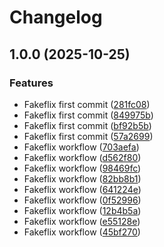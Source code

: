 # Changelog

## 1.0.0 (2025-10-25)


### Features

* Fakeflix first commit ([281fc08](https://github.com/LucasGiori/Fakeflix/commit/281fc0865ef17646764f7eadb0da3d79bf813a4d))
* Fakeflix first commit ([849975b](https://github.com/LucasGiori/Fakeflix/commit/849975b909551ccfc38afe643625e0a9c10f1cad))
* Fakeflix first commit ([bf92b5b](https://github.com/LucasGiori/Fakeflix/commit/bf92b5b0581cc44b78e1fe237d9e1e66aa057d63))
* Fakeflix first commit ([57a2699](https://github.com/LucasGiori/Fakeflix/commit/57a2699cede71d64a06c5e9ab2509c90d8637a05))
* Fakeflix workflow ([703aefa](https://github.com/LucasGiori/Fakeflix/commit/703aefa7afd4015579b18a900da559d3eb16aba8))
* Fakeflix workflow ([d562f80](https://github.com/LucasGiori/Fakeflix/commit/d562f8024ad7e4451b72e3468f686c67c0e6fe1a))
* Fakeflix workflow ([98469fc](https://github.com/LucasGiori/Fakeflix/commit/98469fcafbebec6bd0e9b1367f992214050a0043))
* Fakeflix workflow ([82bb8b1](https://github.com/LucasGiori/Fakeflix/commit/82bb8b1b12cdbbb4855e8d7c2297a6c6ad3cb888))
* Fakeflix workflow ([641224e](https://github.com/LucasGiori/Fakeflix/commit/641224e7bce9c58216b7e1c76a09621f1a3d3bb4))
* Fakeflix workflow ([0f52996](https://github.com/LucasGiori/Fakeflix/commit/0f52996aa1bc9e535c4cf2f824b1d9d9233fe9bd))
* Fakeflix workflow ([12b4b5a](https://github.com/LucasGiori/Fakeflix/commit/12b4b5afaa32a4ca44cef370c35e63334e365d4e))
* Fakeflix workflow ([e55128e](https://github.com/LucasGiori/Fakeflix/commit/e55128e688f393134e3ff19af3a19d9e436648a5))
* Fakeflix workflow ([45bf270](https://github.com/LucasGiori/Fakeflix/commit/45bf27024752eb7527ac9dbd8d8c16484f8434ad))
